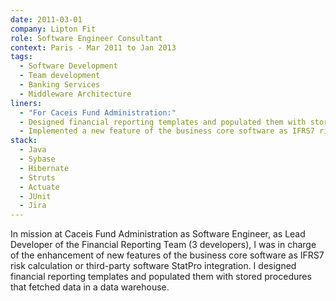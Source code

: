 ```yaml
---
date: 2011-03-01
company: Lipton Fit
role: Software Engineer Consultant
context: Paris - Mar 2011 to Jan 2013
tags:
  - Software Development
  - Team development
  - Banking Services
  - Middleware Architecture
liners:
  - "For Caceis Fund Administration:"
  - Designed financial reporting templates and populated them with stored procedures that fetched data in a data warehouse
  - Implemented a new feature of the business core software as IFRS7 risk calculation
stack:
  - Java
  - Sybase
  - Hibernate
  - Struts
  - Actuate
  - JUnit
  - Jira
---
```

In mission at Caceis Fund Administration as Software Engineer, as Lead Developer of the Financial Reporting Team (3 developers), I was in charge of the enhancement of new features of the business core software as IFRS7 risk calculation or third-party software StatPro integration. I designed financial reporting templates and populated them with stored procedures that fetched data in a data warehouse.
